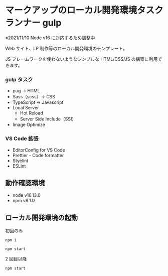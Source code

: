 # マークアップのローカル開発環境タスクランナー gulp

※2021/11/10 Node v16 に対応するため調整中

Web サイト、LP 制作等のローカル開発環境のテンプレート。

JS フレームワークを使わないようなシンプルな HTML/CSS/JS の構築に利用できます。

### gulp タスク

- pug → HTML
- Sass（scss）→ CSS
- TypeScript → Javascript
- Local Server
  - Hot Reload
  - Server Side Include（SSI）
- Image Optimize

### VS Code 拡張

- EditorConfig for VS Code
- Prettier - Code formatter
- Styelint
- ESLint

## 動作確認環境

- node v16.13.0
- npm v8.1.0

## ローカル開発環境の起動

初回のみ

```
npm i
```

```
npm start
```

2 回目以降

```
npm start
```

